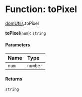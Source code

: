 # Function: toPixel

[domUtils](/auto-docs/fixed-layout-editor/modules/domUtils.md).toPixel

**toPixel**(`num`): `string`

#### Parameters

| Name | Type |
| :------ | :------ |
| `num` | `number` |

#### Returns

`string`
